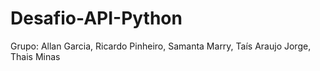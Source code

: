 # Desafio-API-Python

Grupo: Allan Garcia, Ricardo Pinheiro, Samanta Marry, Taís Araujo Jorge, Thais Minas
